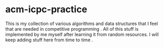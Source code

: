 # acm-icpc-practice
This is my collection of various algorithms and data structures that I feel that are needed in competitive programming .
All of this stuff is implemented by me myself after learning it from random resources.
I will keep adding stuff here from time to time . 
